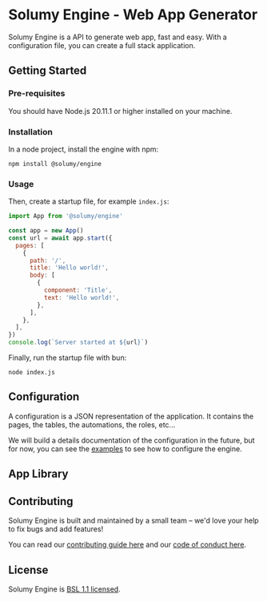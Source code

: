 # Solumy Engine - Web App Generator

Solumy Engine is a API to generate web app, fast and easy. With a configuration file, you can create a full stack application.

## Getting Started

### Pre-requisites

You should have Node.js 20.11.1 or higher installed on your machine.

### Installation

In a node project, install the engine with npm:

```
npm install @solumy/engine
```

### Usage

Then, create a startup file, for example `index.js`:

```js
import App from '@solumy/engine'

const app = new App()
const url = await app.start({
  pages: [
    {
      path: '/',
      title: 'Hello world!',
      body: [
        {
          component: 'Title',
          text: 'Hello world!',
        },
      ],
    },
  ],
})
console.log(`Server started at ${url}`)
```

Finally, run the startup file with bun:

```
node index.js
```

## Configuration

A configuration is a JSON representation of the application. It contains the pages, the tables, the automations, the roles, etc...

We will build a details documentation of the configuration in the future, but for now, you can see the [examples](https://github.com/solumy/engine/blob/main/examples) to see how to configure the engine.

## App Library

## Contributing

Solumy Engine is built and maintained by a small team – we'd love your help to fix bugs and add features!

You can read our [contributing guide here](https://github.com/solumy/engine/blob/main/docs/CONTRIBUTING.md) and our [code of conduct here](https://github.com/solumy/engine/blob/main/docs/CODE_OF_CONDUCT.md).

## License

Solumy Engine is [BSL 1.1 licensed](https://github.com/solumy/engine/blob/main/LICENSE).
